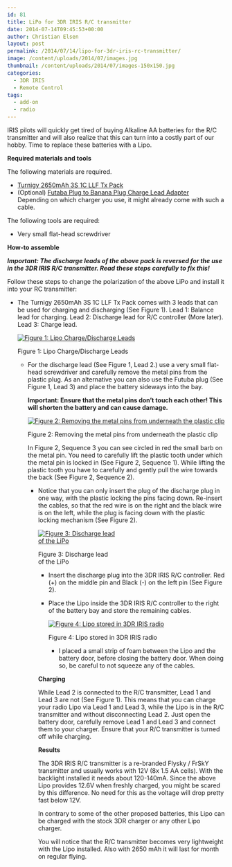 ```yaml
---
id: 81
title: LiPo for 3DR IRIS R/C transmitter
date: 2014-07-14T09:45:53+00:00
author: Christian Elsen
layout: post
permalink: /2014/07/14/lipo-for-3dr-iris-rc-transmitter/
image: /content/uploads/2014/07/images.jpg
thumbnail: /content/uploads/2014/07/images-150x150.jpg
categories:
  - 3DR IRIS
  - Remote Control
tags:
  - add-on
  - radio
---
```

IRIS pilots will quickly get tired of buying Alkaline AA batteries for the R/C transmitter and will also realize that this can turn into a costly part of our hobby. Time to replace these batteries with a Lipo.

**Required materials and tools**

The following materials are required.

  * <a href="http://www.hobbyking.com/hobbyking/store/uh_viewitem.asp?idproduct=17825&aff=1269428" target="_blank">Turnigy 2650mAh 3S 1C LLF Tx Pack</a>
  * (Optional) <a href="http://www.hobbyking.com/hobbyking/store/uh_viewitem.asp?idproduct=32966&aff=1269428" target="_blank">Futaba Plug to Banana Plug Charge Lead Adapter<br /> </a>Depending on which charger you use, it might already come with such a cable.

The following tools are required:

  * Very small flat-head screwdriver

**How-to assemble**

_**Important: The discharge leads of the above pack is reversed for the use in the 3DR IRIS R/C transmitter. Read these steps carefully to fix this!**_

Follow these steps to change the polarization of the above LiPo and install it into your RC transmitter:

  * The Turnigy 2650mAh 3S 1C LLF Tx Pack comes with 3 leads that can be used for charging and discharging (See Figure 1). Lead 1: Balance lead for charging. Lead 2: Discharge lead for R/C controller (More later). Lead 3: Charge lead.
    <div id="attachment_82" style="width: 310px" class="wp-caption aligncenter">
      <a href="/content/uploads/2014/07/rclipo.png"><img class="size-medium wp-image-82" src="/content/uploads/2014/07/rclipo.png?w=300" alt="Figure 1: Lipo Charge/Discharge Leads" width="300" height="168" srcset="/content/uploads/2014/07/rclipo.png 3434w, /content/uploads/2014/07/rclipo-300x168.png 300w, /content/uploads/2014/07/rclipo-1024x576.png 1024w" sizes="(max-width: 300px) 100vw, 300px" /></a>

      <p class="wp-caption-text">
        Figure 1: Lipo Charge/Discharge Leads
      </p>
    </div></li>

      * For the discharge lead (See Figure 1, Lead 2.) use a very small flat-head screwdriver and carefully remove the metal pins from the plastic plug. As an alternative you can also use the Futuba plug (See Figure 1, Lead 3) and place the battery sideways into the bay.

        __**Important: Ensure that the metal pins don&#8217;t touch each other! This will shorten the battery and can cause damage.**__

        </p> <div id="attachment_105" style="width: 615px" class="wp-caption aligncenter">
          <a href="/content/uploads/2014/07/changeplug.png"><img class="size-large wp-image-105" src="/content/uploads/2014/07/changeplug.png?w=605" alt="Figure 2: Removing the metal pins from underneath the plastic clip" width="605" height="136" srcset="/content/uploads/2014/07/changeplug.png 4602w, /content/uploads/2014/07/changeplug-300x67.png 300w, /content/uploads/2014/07/changeplug-1024x231.png 1024w" sizes="(max-width: 605px) 100vw, 605px" /></a>

          <p class="wp-caption-text">
            Figure 2: Removing the metal pins from underneath the plastic clip
          </p>
        </div>

        In Figure 2, Sequence 3 you can see circled in red the small barb on the metal pin. You need to carefully lift the plastic tooth under which the metal pin is locked in (See Figure 2, Sequence 1). While lifting the plastic tooth you have to carefully and gently pull the wire towards the back (See Figure 2, Sequence 2).</li>

          * Notice that you can only insert the plug of the discharge plug in one way, with the plastic locking the pins facing down. Re-insert the cables, so that the red wire is on the right and the black wire is on the left, while the plug is facing down with the plastic locking mechanism (See Figure 2).
            <div id="attachment_83" style="width: 178px" class="wp-caption aligncenter">
              <a href="/content/uploads/2014/07/2014-07-13-14-05-24.jpg"><img class="wp-image-83 size-medium" src="/content/uploads/2014/07/2014-07-13-14-05-24.jpg?w=168" alt="Figure 3: Discharge lead of the LiPo" width="168" height="300" srcset="/content/uploads/2014/07/2014-07-13-14-05-24.jpg 1836w, /content/uploads/2014/07/2014-07-13-14-05-24-168x300.jpg 168w, /content/uploads/2014/07/2014-07-13-14-05-24-576x1024.jpg 576w" sizes="(max-width: 168px) 100vw, 168px" /></a>

              <p class="wp-caption-text">
                Figure 3: Discharge lead of the LiPo
              </p>
            </div></li>

              * Insert the discharge plug into the 3DR IRIS R/C controller. Red (+) on the middle pin and Black (-) on the left pin (See Figure 2).
              * Place the Lipo inside the 3DR IRIS R/C controller to the right of the battery bay and store the remaining cables.
                <div id="attachment_84" style="width: 310px" class="wp-caption aligncenter">
                  <a href="/content/uploads/2014/07/2014-07-13-14-06-32.jpg"><img class="wp-image-84 size-medium" src="/content/uploads/2014/07/2014-07-13-14-06-32.jpg?w=300" alt="Figure 4: Lipo stored in 3DR IRIS radio" width="300" height="168" srcset="/content/uploads/2014/07/2014-07-13-14-06-32.jpg 3264w, /content/uploads/2014/07/2014-07-13-14-06-32-300x168.jpg 300w, /content/uploads/2014/07/2014-07-13-14-06-32-1024x576.jpg 1024w" sizes="(max-width: 300px) 100vw, 300px" /></a>

                  <p class="wp-caption-text">
                    Figure 4: Lipo stored in 3DR IRIS radio
                  </p>
                </div></li>

                  * I placed a small strip of foam between the Lipo and the battery door, before closing the battery door. When doing so, be careful to not squeeze any of the cables.</ul>

                **Charging**

                While Lead 2 is connected to the R/C transmitter, Lead 1 and Lead 3 are not (See Figure 1). This means that you can charge your radio Lipo via Lead 1 and Lead 3, while the Lipo is in the R/C transmitter and without disconnecting Lead 2. Just open the battery door, carefully remove Lead 1 and Lead 3 and connect them to your charger. Ensure that your R/C transmitter is turned off while charging.

                **Results**

                The 3DR IRIS R/C transmitter is a re-branded Flysky / FrSkY transmitter and usually works with 12V (8x 1.5 AA cells). With the backlight installed it needs about 120-140mA. Since the above Lipo provides 12.6V when freshly charged, you might be scared by this difference. No need for this as the voltage will drop pretty fast below 12V.

                In contrary to some of the other proposed batteries, this Lipo can be charged with the stock 3DR charger or any other Lipo charger.

                You will notice that the R/C transmitter becomes very lightweight with the Lipo installed. Also with 2650 mAh it will last for month on regular flying.
